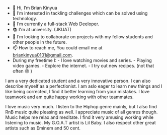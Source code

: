  

- 👋 Hi, I’m Brian Kinyua
- 👀 I’m interested in tackling challenges which can be solved using technology. 
- 🌱 I’m currently a full-stack Web Deeloper.
- 📚 I'm at university. (JKUAT)
- 💞️ I’m looking to collaborate on projects with my fellow students and other people in the future.
- 📫 How to reach me, You could email me at briankinyua0101@gmail.com.
- During my freetime I: - I love watching movies and series.
                        - Playing video games.
                        - Explore the internet.
                        - I try out new recipes. (not that often 😜 )
                       

 I am a very dedicated student and a very innovative person. I can also describe myself as a perfectionist. I am aslo eager to learn new things and I like being corrected, I find it better learning from your mistakes. I love teamwork and am quite happy working with other teammates.
 
 I love music very much. I listen to the Hiphop genre mainly, but I also find RnB music quite pleasing as well. I appreciate music of all genres though. Music helps me relax and meditate. I find it very amusing working while listening to music. My G.O.A.T artist is Lil Baby. I also respect other great artists such as Eminem and 50 cent.
 
 


<!---
Brikita/Brikita is a ✨ special ✨ repository because its `README.md` (this file) appears on your GitHub profile.
You can click the Preview link to take a look at your changes.
--->
